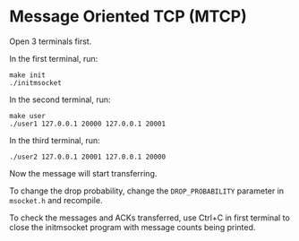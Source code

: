 
# Message Oriented TCP (MTCP)

Open 3 terminals first.

In the first terminal, run:
```
make init
./initmsocket
``` 
In the second terminal, run:
```
make user
./user1 127.0.0.1 20000 127.0.0.1 20001
```
In the third terminal, run:
```
./user2 127.0.0.1 20001 127.0.0.1 20000 
```
Now the message will start transferring.

To change the drop probability, change the ```DROP_PROBABILITY``` parameter in ```msocket.h``` and recompile.

To check the messages and ACKs transferred, use Ctrl+C in first terminal to close the initmsocket program with message counts being printed.


